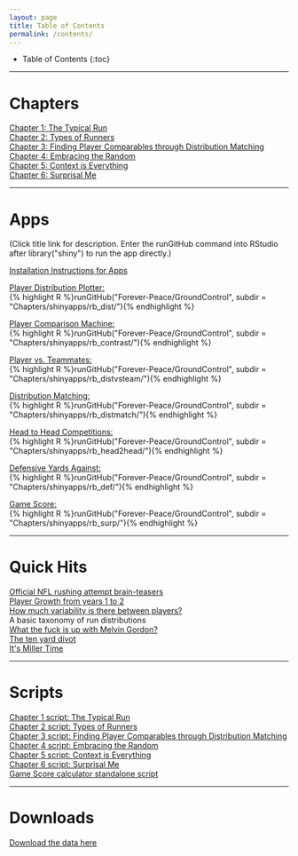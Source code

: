 ```yaml
---
layout: page
title: Table of Contents
permalink: /contents/
---
```

<style>
// Using numbers instead of bullets for listing
#markdown-toc ul {
    list-style: decimal;
}

#markdown-toc {
    border: 1px solid #aaa;
    padding: 1.5em;
    list-style: decimal;
    display: inline-block;
}
</style>

* Table of Contents
{:toc}
  
---
  
# Chapters  
[Chapter 1: The Typical Run](/Ground_Control/ch1/)  
[Chapter 2: Types of Runners](/Ground_Control/ch2/)    
[Chapter 3: Finding Player Comparables through Distribution Matching](/Ground_Control/ch3/)    
[Chapter 4: Embracing the Random](/Ground_Control/ch4/)  
[Chapter 5: Context is Everything](/Ground_Control/ch5/)  
[Chapter 6: Surprisal Me](/Ground_Control/ch6/)  
  
---

# Apps  
(Click title link for description. Enter the runGitHub command into RStudio after library("shiny") to run the app directly.)  
  
[Installation Instructions for Apps](/Ground_Control/apps/install_apps/)  
  
[Player Distribution Plotter:](/Ground_Control/apps/rbdist/)  
{% highlight R %}runGitHub("Forever-Peace/GroundControl", subdir = "Chapters/shinyapps/rb_dist/"){% endhighlight %}<br/>  
  
[Player Comparison Machine:](/Ground_Control/apps/rb_contrast/)  
{% highlight R %}runGitHub("Forever-Peace/GroundControl", subdir = "Chapters/shinyapps/rb_contrast/"){% endhighlight %}<br/>    
  
[Player vs. Teammates:](/Ground_Control/apps/rb_vsteam/)  
{% highlight R %}runGitHub("Forever-Peace/GroundControl", subdir = "Chapters/shinyapps/rb_distvsteam/"){% endhighlight %}<br/>    
  
[Distribution Matching:](/Ground_Control/apps/rb_distmatch/)  
{% highlight R %}runGitHub("Forever-Peace/GroundControl", subdir = "Chapters/shinyapps/rb_distmatch/"){% endhighlight %}<br/>    
  
[Head to Head Competitions:](/Ground_Control/apps/rb_head2head/)  
{% highlight R %}runGitHub("Forever-Peace/GroundControl", subdir = "Chapters/shinyapps/rb_head2head/"){% endhighlight %}<br/>    
  
[Defensive Yards Against:](/Ground_Control/apps/rb_def/)  
{% highlight R %}runGitHub("Forever-Peace/GroundControl", subdir = "Chapters/shinyapps/rb_def/"){% endhighlight %}<br/>    

[Game Score:](/Ground_Control/apps/rb_surp/)  
{% highlight R %}runGitHub("Forever-Peace/GroundControl", subdir = "Chapters/shinyapps/rb_surp/"){% endhighlight %}<br/>    


---

# Quick Hits
[Official NFL rushing attempt brain-teasers](/Ground_Control/quickhits/teasers/)    
[Player Growth from years 1 to 2](/Ground_Control/quickhits/sophgrowth/)  
[How much variability is there between players?](/Ground_Control/quickhits/playervar/)  
A basic taxonomy of run distributions  
[What the fuck is up with Melvin Gordon?](/Ground_Control/quickhits/melvin15/)  
[The ten yard divot](/Ground_Control/quickhits/divot/)  
[It's Miller Time](/Ground_Control/quickhits/millertime/)

---  
  
# Scripts
[Chapter 1 script: The Typical Run](https://github.com/Forever-Peace/GroundControl/tree/master/Chapters/ch1%20num_to_dist/num_to_dist.R)  
[Chapter 2 script: Types of Runners](https://github.com/Forever-Peace/GroundControl/blob/master/Chapters/ch2%20player_dist/player_dist.R)  
[Chapter 3 script: Finding Player Comparables through Distribution Matching](https://github.com/Forever-Peace/GroundControl/blob/master/Chapters/ch3%20dist_match/dist_match.R)  
[Chapter 4 script: Embracing the Random](https://github.com/Forever-Peace/GroundControl/blob/master/Chapters/ch4%20resampling/resampling.R)  
[Chapter 5 script: Context is Everything](https://github.com/Forever-Peace/GroundControl/blob/master/Chapters/ch5-context/context.R)  
[Chapter 6 script: Surprisal Me](https://github.com/Forever-Peace/GroundControl/blob/master/Chapters/ch6-surprisal/gamescore.R)  
[Game Score calculator standalone script](https://github.com/Forever-Peace/GroundControl/blob/master/Chapters/ch6-surprisal/gamescore_calc_only.R)  

---  
  
# Downloads  
[Download the data here](/Ground_Control/downloads/)  
  
